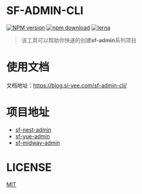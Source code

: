 # SF-ADMIN-CLI

[![NPM version][npm-image]][npm-url]
[![npm download][download-image]][download-url]
[![lerna](https://img.shields.io/badge/maintained%20with-lerna-cc00ff.svg)](https://lerna.js.org/)

[npm-image]: https://img.shields.io/npm/v/@sfadminltd/cli.svg?style=flat-square
[npm-url]: https://npmjs.org/package/@sfadminltd/cli
[download-image]: https://img.shields.io/npm/dm/@sfadminltd/cli.svg?style=flat-square
[download-url]: https://npmjs.org/package/@sfadminltd/cli

> 该工具可以帮助你快速的创建**sf-admin**系列项目

# 使用文档

文档地址：https://blog.si-yee.com/sf-admin-cli/

# 项目地址

- [sf-nest-admin](https://github.com/hackycy/sf-nest-admin)
- [sf-vue-admin](https://github.com/hackycy/sf-vue-admin)
- [sf-midway-admin](https://github.com/hackycy/sf-midway-admin)

# LICENSE

[MIT](LICENSE)
